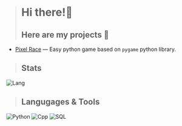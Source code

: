 > # Hi there!👋
> ## Here are my projects 🌿

* [Pixel Race](https://github.com/oneheka/Pixel-Race) — Easy python game based on `pygame` python library.

> ## Stats
![Lang](https://github-readme-stats.vercel.app/api/top-langs/?username=unfeelbtw&layout=compact&theme=merko)

> ## Langugages & Tools
![Python](https://shields.io/badge/-Python-090909?style=for-the-badge&logo=python)
![Cpp](https://shields.io/badge/-C++-090909?style=for-the-badge&logo=cpp)
![SQL](https://shields.io/badge/-Sql-090909?style=for-the-badge&logo=sql)
